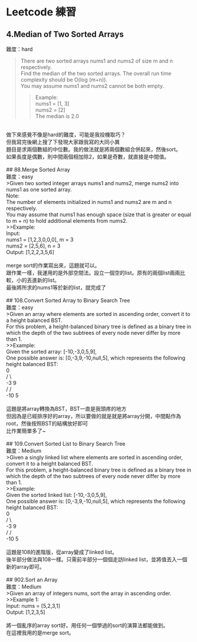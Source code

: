 # Leetcode 練習
## 4.Median of Two Sorted Arrays<br>
難度：hard <br>
>There are two sorted arrays nums1 and nums2 of size m and n respectively.<br>
Find the median of the two sorted arrays. The overall run time complexity should be O(log (m+n)).<br>
You may assume nums1 and nums2 cannot be both empty.<br>
>>Example:<br>
nums1 = [1, 3]<br>
nums2 = [2]<br>
The median is 2.0<br>
<br>
做下來感覺不像是hard的難度，可能是我投機取巧？<br>
但我寫完後網上搜了下發現大家跟我寫的大同小異<br>
題目是求兩個數組的中位數。我的做法就是將兩個數組合併起來，然後sort。<br>
如果長度是偶數，則中間兩個相加除2，如果是奇數，就直接是中間值。<br>
<br>
##  88.Merge Sorted Array<br>
難度：easy<br>
>Given two sorted integer arrays nums1 and nums2, merge nums2 into nums1 as one sorted array.<br>
Note:<br>
The number of elements initialized in nums1 and nums2 are m and n respectively.<br>
You may assume that nums1 has enough space (size that is greater or equal to m + n) to hold additional elements from nums2.<br>
>>Example:<br>
Input:<br>
nums1 = [1,2,3,0,0,0], m = 3<br>
nums2 = [2,5,6],       n = 3<br>
Output: [1,2,2,3,5,6]<br>
<br>
merge sort的作業寫出來，這題就可以。<br>
跟作業一樣，我運用的是外部空間法。設立一個空的list。原有的兩個list兩兩比較，小的丟進新的list。<br>
最後將所求的nums1等於新的list，就完成了<br>
<br>
##  108.Convert Sorted Array to Binary Search Tree<br>
難度：easy<br>
>Given an array where elements are sorted in ascending order, convert it to a height balanced BST.<br>
For this problem, a height-balanced binary tree is defined as a binary tree in which the depth of the two subtrees of every node never differ by more than 1.<br>
>>Example:<br>
Given the sorted array: [-10,-3,0,5,9],<br>
One possible answer is: [0,-3,9,-10,null,5], which represents the following height balanced BST:<br>
      0<br>
     / \<br>
   -3   9<br>
   /   /<br>
 -10  5<br>
 <br>
這題是將array轉換為BST，BST一直是我頭疼的地方<br>
但因為是已經排序好的array，所以要做的就是就是將array分開，中間點作為root，然後按照BST的結構放好即可<br>
比作業簡單多了~<br>
 <br>
 ##  109.Convert Sorted List to Binary Search Tree <br>
 難度：Medium <br>
 >Given a singly linked list where elements are sorted in ascending order, convert it to a height balanced BST. <br>
For this problem, a height-balanced binary tree is defined as a binary tree in which the depth of the two subtrees of every node never differ by more than 1. <br>
>>Example: <br>
Given the sorted linked list: [-10,-3,0,5,9], <br>
One possible answer is: [0,-3,9,-10,null,5], which represents the following height balanced BST: <br>
      0 <br>
     / \ <br>
   -3   9 <br>
   /   / <br>
 -10  5 <br>
 <br>
這題是108的進階版，從array變成了linked list。  <br>
後半部分做法與108一樣。只需前半部分一個個走訪linked list，並將值丟入一個新的array即可。  <br>
<br>
##  902.Sort an Array<br>
難度：Medium<br>
>Given an array of integers nums, sort the array in ascending order.<br>
>>Example 1:<br>
Input: nums = [5,2,3,1]<br>
Output: [1,2,3,5]<br>
<br>
將一個亂序的array sort好。用任何一個學過的sort的演算法都能做到。<br>
在這裡我用的是merge sort。<br>
